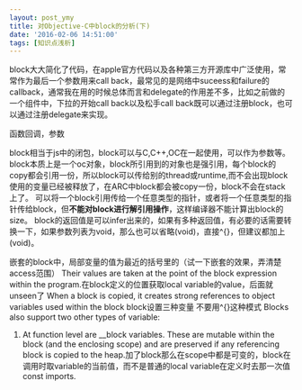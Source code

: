 ```yaml
---
layout: post_ymy
title: 对Objective-C中block的分析(下)
date: '2016-02-06 14:51:00'
tags: [知识点浅析]
---
```


block大大简化了代码，在apple官方代码以及各种第三方开源库中广泛使用，常常作为最后一个参数用来call back，最常见的是网络中suceess和failure的callback，通常我在用的时候总体而言和delegate的作用差不多，比如之前做的一个组件中，下拉的开始call back以及松手call back既可以通过注册block，也可以通过注册delegate来实现。

函数回调，参数

block相当于js中的闭包，block可以与C,C++,OC在一起使用，可以作为参数等。
block本质上是一个oc对象，block所引用到的对象也是强引用，每个block的copy都会引用一份，所以block可以传给别的thread或runtime,而不会出现block使用的变量已经被释放了，在ARC中block都会被copy一份，block不会在stack上了。
可以将一个block引用传给一个任意类型的指针，或者将一个任意类型的指针传给block，但<strong>不能对block进行解引用操作</strong>，这样编译器不能计算出block的size。
block的返回值是可以infer出来的，如果有多种返回值，有必要的话需要转换一下，如果参数列表为void，那么也可以省略(void)，直接^{}，但建议都加上(void)。

嵌套的block中，局部变量的值为最近的括号里的（试一下嵌套的效果，弄清楚access范围）
Their values are taken at the point of the block expression within the program.在block定义的位置获取local variable的value，后面就unseen了
When a block is copied, it creates strong references to object variables used within the block
block设置三种变量
不要用^{}这种模式
Blocks also support two other types of variable:
1. At function level are __block variables. These are mutable within the block (and the enclosing scope) and are preserved if any referencing block is copied to the heap.加了block那么在scope中都是可变的，block在调用时取variable的当前值，而不是普通的local variable在定义时去那一次值
const imports.



